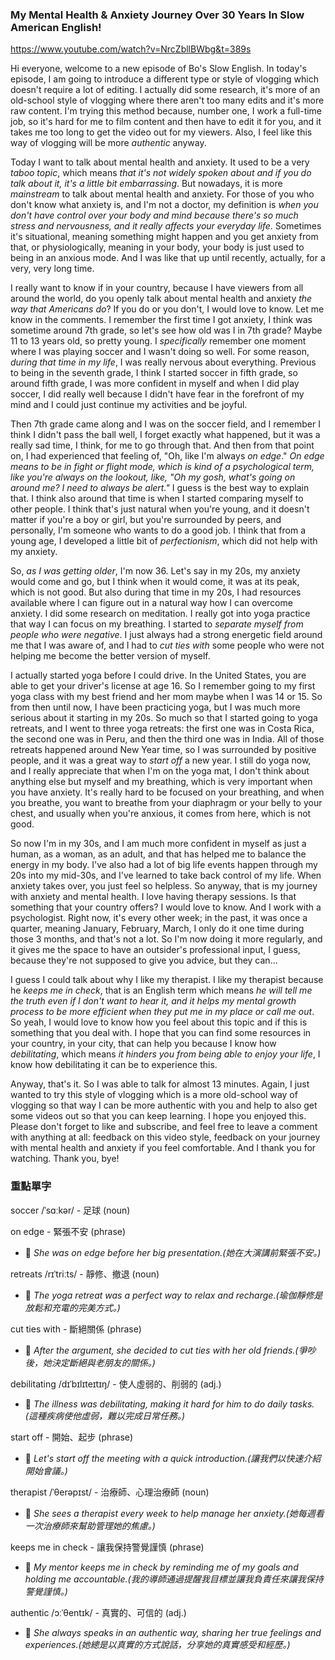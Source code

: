 ### My Mental Health & Anxiety Journey Over 30 Years In Slow American English!

https://www.youtube.com/watch?v=NrcZbllBWbg&t=389s


Hi everyone, welcome to a new episode of Bo's Slow English. In today's episode, I am going to introduce a different type or style of vlogging which doesn't require a lot of editing. I actually did some research, it's more of an old-school style of vlogging where there aren't too many edits and it's more raw content. I'm trying this method because, number one, I work a full-time job, so it's hard for me to film content and then have to edit it for you, and it takes me too long to get the video out for my viewers. Also, I feel like this way of vlogging will be more *authentic* anyway.

Today I want to talk about mental health and anxiety. It used to be a very *taboo topic*, which means *that it's not widely spoken about and if you do talk about it, it's a little bit embarrassing*. But nowadays, it is more *mainstream* to talk about mental health and anxiety. For those of you who don't know what anxiety is, and I'm not a doctor, my definition is *when you don't have control over your body and mind because there's so much stress and nervousness, and it really affects your everyday life*. Sometimes it's situational, meaning something might happen and you get anxiety from that, or physiologically, meaning in your body, your body is just used to being in an anxious mode. And I was like that up until recently, actually, for a very, very long time.

I really want to know if in your country, because I have viewers from all around the world, do you openly talk about mental health and anxiety *the way that Americans do*? If you do or you don't, I would love to know. Let me know in the comments. I remember the first time I got anxiety, I think was sometime around 7th grade, so let's see how old was I in 7th grade? Maybe 11 to 13 years old, so pretty young. I *specifically* remember one moment where I was playing soccer and I wasn't doing so well. For some reason, *during that time in my life*, I was really nervous about everything. Previous to being in the seventh grade, I think I started soccer in fifth grade, so around fifth grade, I was more confident in myself and when I did play soccer, I did really well because I didn't have fear in the forefront of my mind and I could just continue my activities and be joyful.

Then 7th grade came along and I was on the soccer field, and I remember I think I didn't pass the ball well, I forget exactly what happened, but it was a really sad time, I think, for me to go through that. And then from that point on, I had experienced that feeling of, "Oh, like I'm always *on edge*." *On edge means to be in fight or flight mode, which is kind of a psychological term, like you're always on the lookout, like, "Oh my gosh, what's going on around me? I need to always be alert."* I guess is the best way to explain that. I think also around that time is when I started comparing myself to other people. I think that's just natural when you're young, and it doesn't matter if you're a boy or girl, but you're surrounded by peers, and personally, I'm someone who wants to do a good job. I think that from a young age, I developed a little bit of *perfectionism*, which did not help with my anxiety.

So, *as I was getting older*, I'm now 36. Let's say in my 20s, my anxiety would come and go, but I think when it would come, it was at its peak, which is not good. But also during that time in my 20s, I had resources available where I can figure out in a natural way how I can overcome anxiety. I did some research on meditation. I really got into yoga practice that way I can focus on my breathing. I started to *separate myself from people who were negative*. I just always had a strong energetic field around me that I was aware of, and I had to *cut ties with* some people who were not helping me become the better version of myself.

I actually started yoga before I could drive. In the United States, you are able to get your driver's license at age 16. So I remember going to my first yoga class with my best friend and her mom maybe when I was 14 or 15. So from then until now, I have been practicing yoga, but I was much more serious about it starting in my 20s. So much so that I started going to yoga retreats, and I went to three yoga retreats: the first one was in Costa Rica, the second one was in Peru, and then the third one was in India. All of those retreats happened around New Year time, so I was surrounded by positive people, and it was a great way to *start off* a new year. I still do yoga now, and I really appreciate that when I'm on the yoga mat, I don't think about anything else but myself and my breathing, which is very important when you have anxiety. It's really hard to be focused on your breathing, and when you breathe, you want to breathe from your diaphragm or your belly to your chest, and usually when you're anxious, it comes from here, which is not good.

So now I'm in my 30s, and I am much more confident in myself as just a human, as a woman, as an adult, and that has helped me to balance the energy in my body. I've also had a lot of big life events happen through my 20s into my mid-30s, and I've learned to take back control of my life. When anxiety takes over, you just feel so helpless. So anyway, that is my journey with anxiety and mental health. I love having therapy sessions. Is that something that your country offers? I would love to know. And I work with a psychologist. Right now, it's every other week; in the past, it was once a quarter, meaning January, February, March, I only do it one time during those 3 months, and that's not a lot. So I'm now doing it more regularly, and it gives me the space to have an outsider's professional input, I guess, because they're not supposed to give you advice, but they can...

I guess I could talk about why I like my therapist. I like my therapist because he *keeps me in check*, that is an English term which means *he will tell me the truth even if I don't want to hear it, and it helps my mental growth process to be more efficient when they put me in my place or call me out*. So yeah, I would love to know how you feel about this topic and if this is something that you deal with. I hope that you can find some resources in your country, in your city, that can help you because I know how *debilitating*, which means *it hinders you from being able to enjoy your life*, I know how debilitating it can be to experience this.

Anyway, that's it. So I was able to talk for almost 13 minutes. Again, I just wanted to try this style of vlogging which is a more old-school way of vlogging so that way I can be more authentic with you and help to also get some videos out so that you can keep learning. I hope you enjoyed this. Please don't forget to like and subscribe, and feel free to leave a comment with anything at all: feedback on this video style, feedback on your journey with mental health and anxiety if you feel comfortable. And I thank you for watching. Thank you, bye!


### 重點單字

soccer /ˈsɑːkər/ - 足球 (noun)

on edge - 緊張不安 (phrase)
- 📝 *She was on edge before her big presentation.(她在大演講前緊張不安。)*

retreats /rɪˈtriːts/ - 靜修、撤退 (noun)
- 📝 *The yoga retreat was a perfect way to relax and recharge.(瑜伽靜修是放鬆和充電的完美方式。)*

cut ties with - 斷絕關係 (phrase)
- 📝 *After the argument, she decided to cut ties with her old friends.(爭吵後，她決定斷絕與老朋友的關係。)*

debilitating /dɪˈbɪlɪteɪtɪŋ/ - 使人虛弱的、削弱的 (adj.)
- 📝 *The illness was debilitating, making it hard for him to do daily tasks.(這種疾病使他虛弱，難以完成日常任務。)*

start off - 開始、起步 (phrase)
- 📝 *Let's start off the meeting with a quick introduction.(讓我們以快速介紹開始會議。)*

therapist /ˈθerəpɪst/ - 治療師、心理治療師 (noun)
- 📝 *She sees a therapist every week to help manage her anxiety.(她每週看一次治療師來幫助管理她的焦慮。)*

keeps me in check - 讓我保持警覺謹慎 (phrase)
- 📝 *My mentor keeps me in check by reminding me of my goals and holding me accountable.(我的導師通過提醒我目標並讓我負責任來讓我保持警覺謹慎。)*

authentic /ɔːˈθentɪk/ - 真實的、可信的 (adj.)
- 📝 *She always speaks in an authentic way, sharing her true feelings and experiences.(她總是以真實的方式說話，分享她的真實感受和經歷。)*